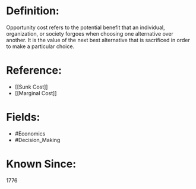 

# Definition:
Opportunity cost refers to the potential benefit that an individual, organization, or society forgoes when choosing one alternative over another. It is the value of the next best alternative that is sacrificed in order to make a particular choice.

# Reference:
- [[Sunk Cost]]
- [[Marginal Cost]]

# Fields: 
- #Economics
- #Decision_Making

# Known Since:
1776

